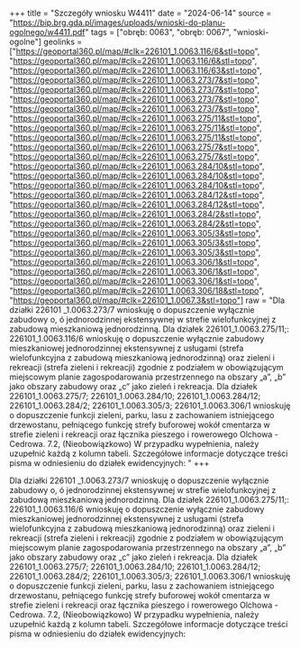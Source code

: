 +++
title = "Szczegóły wniosku W4411"
date = "2024-06-14"
source = "https://bip.brg.gda.pl/images/uploads/wnioski-do-planu-ogolnego/w4411.pdf"
tags = ["obręb: 0063", "obręb: 0067", "wnioski-ogolne"]
geolinks = ["https://geoportal360.pl/map/#clk=226101_1.0063.116/6&stl=topo", "https://geoportal360.pl/map/#clk=226101_1.0063.116/6&stl=topo", "https://geoportal360.pl/map/#clk=226101_1.0063.116/63&stl=topo", "https://geoportal360.pl/map/#clk=226101_1.0063.273/7&stl=topo", "https://geoportal360.pl/map/#clk=226101_1.0063.273/7&stl=topo", "https://geoportal360.pl/map/#clk=226101_1.0063.273/7&stl=topo", "https://geoportal360.pl/map/#clk=226101_1.0063.273/7&stl=topo", "https://geoportal360.pl/map/#clk=226101_1.0063.275/11&stl=topo", "https://geoportal360.pl/map/#clk=226101_1.0063.275/11&stl=topo", "https://geoportal360.pl/map/#clk=226101_1.0063.275/11&stl=topo", "https://geoportal360.pl/map/#clk=226101_1.0063.275/7&stl=topo", "https://geoportal360.pl/map/#clk=226101_1.0063.275/7&stl=topo", "https://geoportal360.pl/map/#clk=226101_1.0063.284/10&stl=topo", "https://geoportal360.pl/map/#clk=226101_1.0063.284/10&stl=topo", "https://geoportal360.pl/map/#clk=226101_1.0063.284/10&stl=topo", "https://geoportal360.pl/map/#clk=226101_1.0063.284/12&stl=topo", "https://geoportal360.pl/map/#clk=226101_1.0063.284/12&stl=topo", "https://geoportal360.pl/map/#clk=226101_1.0063.284/2&stl=topo", "https://geoportal360.pl/map/#clk=226101_1.0063.284/2&stl=topo", "https://geoportal360.pl/map/#clk=226101_1.0063.305/3&stl=topo", "https://geoportal360.pl/map/#clk=226101_1.0063.305/3&stl=topo", "https://geoportal360.pl/map/#clk=226101_1.0063.305/3&stl=topo", "https://geoportal360.pl/map/#clk=226101_1.0063.306/1&stl=topo", "https://geoportal360.pl/map/#clk=226101_1.0063.306/1&stl=topo", "https://geoportal360.pl/map/#clk=226101_1.0063.306/1&stl=topo", "https://geoportal360.pl/map/#clk=226101_1.0063.306/18&stl=topo", "https://geoportal360.pl/map/#clk=226101_1.0067.3&stl=topo"]
raw = "Dla działki 226101 _1.0063.273/7 wnioskuję o dopuszczenie wyłącznie zabudowy  o, ó jednorodzinnej ekstensywnej w strefie wielofunkcyjnej z zabudową mieszkaniową jednorodzinną. Dla działek 226101_1.0063.275/11;: 226101_1.0063.116/6 wnioskuję o dopuszczenie wyłącznie zabudowy mieszkaniowej jednorodzinnej ekstensywnej z usługami (strefa wielofunkcyjna z zabudową mieszkaniową jednorodzinną) oraz zieleni i rekreacji (strefa zieleni i rekreacji) zgodnie z podziałem w obowiązującym miejscowym planie zagospodarowania przestrzennego na obszary „a”, „b” jako obszary zabudowy oraz „c” jako zieleń i rekreacja. Dla działek 226101_1.0063.275/7; 226101_1.0063.284/10; 226101_1.0063.284/12; 226101_1.0063.284/2; 226101_1.0063.305/3; 226101_1.0063.306/1 wnioskuję o dopuszczenie funkcji zieleni, parku, lasu z zachowaniem istniejącego drzewostanu, pełniącego funkcję strefy buforowej wokół cmentarza w strefie zieleni i rekreacji oraz łącznika pieszego i rowerowego Olchowa - Cedrowa. 7.2, (Nieobowiązkowo) W przypadku wypełnienia, należy uzupełnić każdą z kolumn tabeli. Szczegółowe informacje dotyczące treści pisma w odniesieniu do działek ewidencyjnych: "
+++

Dla działki 226101 _1.0063.273/7 wnioskuję o dopuszczenie wyłącznie zabudowy
 o, ó
jednorodzinnej ekstensywnej w strefie wielofunkcyjnej z zabudową mieszkaniową jednorodzinną.
Dla działek 226101_1.0063.275/11;: 226101_1.0063.116/6 wnioskuję o dopuszczenie wyłącznie
zabudowy mieszkaniowej jednorodzinnej ekstensywnej z usługami (strefa wielofunkcyjna z
zabudową mieszkaniową jednorodzinną) oraz zieleni i rekreacji (strefa zieleni i rekreacji) zgodnie
z podziałem w obowiązującym miejscowym planie zagospodarowania przestrzennego na obszary
„a”, „b” jako obszary zabudowy oraz „c” jako zieleń i rekreacja. Dla działek
226101_1.0063.275/7; 226101_1.0063.284/10; 226101_1.0063.284/12; 226101_1.0063.284/2;
226101_1.0063.305/3; 226101_1.0063.306/1 wnioskuję o dopuszczenie funkcji zieleni, parku,
lasu z zachowaniem istniejącego drzewostanu, pełniącego funkcję strefy buforowej wokół
cmentarza w strefie zieleni i rekreacji oraz łącznika pieszego i rowerowego Olchowa - Cedrowa.
7.2, (Nieobowiązkowo) W przypadku wypełnienia, należy uzupełnić każdą z kolumn tabeli.
Szczegółowe informacje dotyczące treści pisma w odniesieniu do działek ewidencyjnych:



